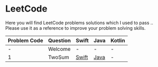 # LeetCode

Here you will find LeetCode problems solutions which I used to pass .. Please use it as a reference to improve your problem solving skills. 

| Problem Code | Question | Swift | Java | Kotlin |
|---|---|---|---|---|
| - | Welcome | - | - | - |
| 1 | TwoSum | [Swift](././Swift/TwoSum.swift) | [Java](././Java/TwoSum.java) | - |

